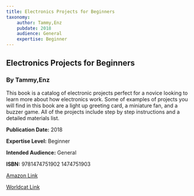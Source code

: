 ```yaml
---
title: Electronics Projects for Beginners
taxonomy:
	author: Tammy,Enz
	pubdate: 2018
	audience: General
	expertise: Beginner
---
```

## Electronics Projects for Beginners
### By Tammy,Enz
This book is a catalog of electronic projects perfect for a novice looking to learn more about how electronics work.  Some of examples of projects you will find in this book are a light up greeting card, a miniature fan, and a buzzer game.  All of the projects include step by step instructions and a detailed materials list.

**Publication Date:** 2018

**Expertise Level:** Beginner

**Intended Audience:** General

**ISBN:** 9781474751902 1474751903

[Amazon Link](https://www.amazon.com/Electronics-Projects-Beginners-Dabble-Hands/dp/1474751903/ref=sr_1_1?keywords=Electronics+Projects+for+Beginners+enz&qid=1574640744&sr=8-1)

[Worldcat Link](https://www.worldcat.org/title/electronics-projects-for-beginners/oclc/1108046952&referer=brief_results)